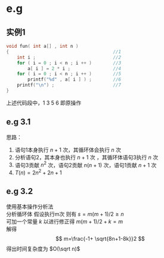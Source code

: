 # e.g

## 实例1

```cpp
void fun( int a[] , int n )
{                                       //1
    int i ;                             //2
    for ( i = 0 ; i < n ; i ++ )        //3
        a[ i ] = 2 * i ;                //4
    for ( i = 0 ; i < n ; i ++ )        //5
        printf("%d" , a[ i ] ) ;        //6
    printf("\n") ;                      //7
}
```

上述代码段中，1 3 5 6 即原操作

## e.g 3.1

思路：  

1. 语句1本身执行 $n+1$ 次，其循环体会执行 $n$ 次
2. 分析语句2，其本身也执行 $n+1$ 次 ，其循环体语句3执行 $n$ 次
3. 语句3贡献 $n^2$ 次，语句2贡献 $n(n+1)$ 次，语句1贡献 $n+1$ 次
4. $T(n) = 2n^2 + 2n + 1$

## e.g 3.2

使用基本操作分析法  
分析循环体 假设执行m次 则有 $s=m(m+1)/2 \ge n$  
可加一个常量 $k$ 以进行修正得 $m(m+1)/2+k=m$  
解得  
$$
m=\frac{-1+ \sqrt{8n+1-8k}}2
$$
得出时间复杂度为 $O(\sqrt n)$  

